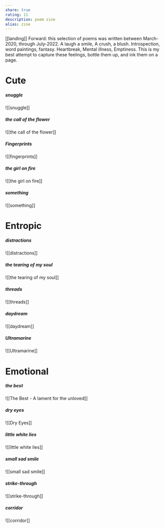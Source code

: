 ```yaml
---
share: true
rating: 11
description: poem zine
alias: zine
---
```

[[landing]] 
Forward: this selection of poems was written between March-2020, through July-2022. A laugh a smile, A crush, a blush. Introspection, word paintings, fantasy. Heartbreak, Mental illness, Emptiness. This is my best attempt to capture these feelings, bottle them up, and ink them on a page. 


# Cute
##### snuggle
![[snuggle]]


##### the call of the flower
![[the call of the flower]]
##### Fingerprints
![[fingerprints]]





##### the girl on fire
![[the girl on fire]]


##### something
![[something]]

# Entropic
##### distractions
![[distractions]]

##### the tearing of my soul
![[the tearing of my soul]] 

##### threads
![[threads]]

##### daydream
![[daydream]]

##### Ultramarine
![[Ultramarine]]

# Emotional
##### the best
![[The Best - A lament for the unloved]]


##### dry eyes
![[Dry Eyes]]



##### little white lies
![[little white lies]]


##### small sad smile
![[small sad smile]]

##### strike-through
![[strike-through]]

##### corridor
![[corridor]]



